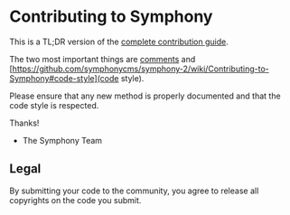 # Contributing to Symphony

This is a TL;DR version of the [complete contribution guide](https://github.com/symphonycms/symphony-2/wiki/Contributing-to-Symphony).

The two most important things are [comments](https://github.com/symphonycms/symphony-2/wiki/Contributing-to-Symphony#commenting) and [https://github.com/symphonycms/symphony-2/wiki/Contributing-to-Symphony#code-style](code style).

Please ensure that any new method is properly documented and that the code style is respected.

Thanks!

- The Symphony Team

## Legal

By submitting your code to the community, you agree to release all copyrights on the code you submit.
